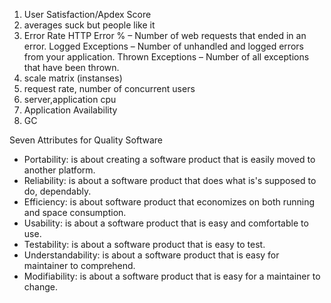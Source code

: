 1. User Satisfaction/Apdex Score
2. averages suck but people like it
3. Error Rate
  HTTP Error % – Number of web requests that ended in an error.
  Logged Exceptions – Number of unhandled and logged errors from your application.
  Thrown Exceptions – Number of all exceptions that have been thrown.
4. scale matrix (instanses)
5. request rate, number of concurrent users
6. server,application cpu
7. Application Availability
8. GC


Seven Attributes for Quality Software

- Portability: is about creating a software product that is easily moved to another platform.
- Reliability: is about a software product that does what is's supposed to do, dependably.
- Efficiency: is about software product that economizes on both running and space consumption.
- Usability: is about a software product that is easy and comfortable to use.
- Testability: is about a software product that is easy to test.
- Understandability: is about a software product that is easy for maintainer to comprehend.
- Modifiability: is about a software product that is easy for a maintainer to change.


